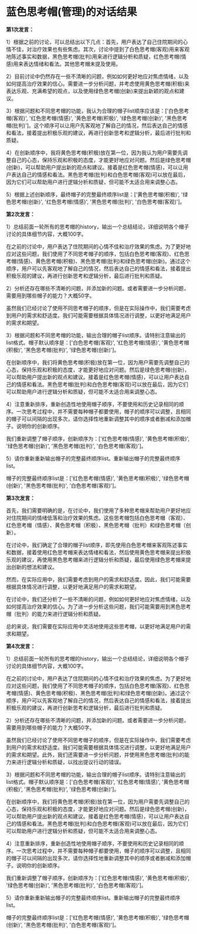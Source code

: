 # 蓝色思考帽(管理)的对话结果

**第1次发言：**

1）根据之前的讨论，可以总结出以下几点：首先，用户表达了自己住院期间的心情不佳，对治疗效果也有些焦虑。其次，讨论中提到了白色思考帽(客观)用来客观地陈述事实和数据，黑色思考帽(批判)用来进行逻辑分析和质疑，红色思考帽(情感)用来表达情绪和看法。其他思考帽未提及使用。

2）目前讨论中仍然存在一些不清晰的问题，例如如何更好地应对焦虑情绪，以及如何提高治疗效果的信心。需要进一步分析问题，并考虑使用黄色思考帽(积极)来表达乐观、充满希望的观点，以及使用绿色思考帽(创新)来提出新颖的观点和建议。

3）根据问题和不同思考帽的功能，我认为合理的帽子list顺序应该是：['白色思考帽(客观)', '红色思考帽(情感)', '黄色思考帽(积极)', '绿色思考帽(创新)', '黑色思考帽(批判)']。这个顺序可以让用户先客观地了解自己的情况，然后表达自己的情感和看法，接着提出积极乐观的建议，再进行创新思考和逻辑分析，最后进行批判和质疑。

4）在创新顺序中，我将黄色思考帽(积极)放在第一位，因为我认为用户需要先调整自己的心态，保持乐观和积极的态度，才能更好地应对问题。然后是绿色思考帽(创新)，可以帮助用户提出新的观点和建议。接着是红色思考帽(情感)，可以让用户表达自己的情感和看法。黑色思考帽(批判)和白色思考帽(客观)可以放在最后，因为它们可以帮助用户进行逻辑分析和质疑，但可能不太适合用来调整心态。

5）根据上述创新顺序，最终帽子的完整最终顺序list是：['黄色思考帽(积极)', '绿色思考帽(创新)', '红色思考帽(情感)', '黑色思考帽(批判)', '白色思考帽(客观)']。

**第2次发言：**

1）总结前面一轮所有的思考帽的history，输出一个总结结论，详细说明各个帽子讨论的具体细节内容，大概100字。

在之前的讨论中，用户表达了住院期间的心情不佳和治疗效果的焦虑。为了更好地应对这些问题，我们使用了不同思考帽子的顺序，包括白色思考帽(客观)、红色思考帽(情感)、黄色思考帽(积极)、黑色思考帽(批判)和绿色思考帽(创新)。通过这个顺序，用户可以先客观地了解自己的情况，然后表达自己的情感和看法，接着提出积极乐观的建议，再进行创新思考和逻辑分析，最后进行批判和质疑。

2）分析还存在哪些不清晰的问题，并添加新的问题。或者需要进一步分析问题，需要用到哪些帽子的能力？大概50字。

虽然我们已经讨论了使用不同思考帽子的顺序，但是在实际操作中，我们需要考虑到用户的需求和舒适度。我们可能需要根据具体情况进行调整，以更好地满足用户的需求和期望。

3）根据问题和不同思考帽的功能，输出合理的帽子list顺序。请特别注意输出的list格式。帽子默认顺序是：['白色思考帽(客观)', '红色思考帽(情感)', '黄色思考帽(积极)', '黑色思考帽(批判)', '绿色思考帽(创新)']。

在创新顺序中，我们将黄色思考帽(积极)放在第一位，因为用户需要先调整自己的心态，保持乐观和积极的态度，才能更好地应对问题。然后是绿色思考帽(创新)，可以帮助用户提出新的观点和建议。接着是红色思考帽(情感)，可以让用户表达自己的情感和看法。黑色思考帽(批判)和白色思考帽(客观)可以放在最后，因为它们可以帮助用户进行逻辑分析和质疑，但可能不太适合用来调整心态。

4）注意重新排序，重新创造性地使用帽子顺序，不要使用和历史记录相同的顺序。一次思考过程中，并不需要每种帽子都要使用，帽子的顺序可以调整，且相同的帽子可以间隔的出现多次，请你选择性地重新调整其中的顺序或者删减和添加帽子。说明你的创新顺序。

我们重新调整了帽子顺序，创新顺序为：['红色思考帽(情感)', '黄色思考帽(积极)', '绿色思考帽(创新)', '黑色思考帽(批判)', '白色思考帽(客观)']。

5）请你重新重新输出帽子的完整最终顺序list。重新输出帽子的完整最终顺序list。

帽子的完整最终顺序list是：['红色思考帽(情感)', '黄色思考帽(积极)', '绿色思考帽(创新)', '黑色思考帽(批判)', '白色思考帽(客观)']。

**第3次发言：**

首先，我们需要明确的是，在讨论中，我们使用了多种思考帽来帮助用户更好地应对住院期间的情绪低落和治疗效果的焦虑。这些思考帽包括白色思考帽（客观）、红色思考帽（情感）、黄色思考帽（积极）、黑色思考帽（批判）和绿色思考帽（创新）。

在讨论中，我们确定了合理的帽子list顺序，即先使用白色思考帽来客观陈述事实和数据，接着使用红色思考帽来表达情绪和看法，然后使用黄色思考帽来提出积极乐观的建议，再使用黑色思考帽来进行逻辑分析和质疑，最后使用绿色思考帽来提出创新的想法和建议。

然而，在实际应用中，我们需要考虑到用户的需求和舒适度。因此，我们可能需要根据具体情况进行调整，以更好地满足用户的需求和期望。

在讨论中，我们还分析了一些不清晰的问题，例如如何更好地应对焦虑情绪，以及如何提高治疗效果的信心。为了进一步分析这些问题，我们可能需要用到黑色思考帽（批判）的能力来进行逻辑分析和质疑。

总的来说，我们需要在实际应用中灵活地使用这些思考帽，以更好地满足用户的需求和期望。

**第4次发言：**

1）总结前面一轮所有的思考帽的history，输出一个总结结论，详细说明各个帽子讨论的具体细节内容，大概100字。

在之前的讨论中，用户表达了住院期间的心情不佳和治疗效果的焦虑。为了更好地应对这些问题，我们使用了不同思考帽子的顺序，包括白色思考帽(客观)、红色思考帽(情感)、黄色思考帽(积极)、黑色思考帽(批判)和绿色思考帽(创新)。通过这个顺序，用户可以先客观地了解自己的情况，然后表达自己的情感和看法，接着提出积极乐观的建议，再进行创新思考和逻辑分析，最后进行批判和质疑。

2）分析还存在哪些不清晰的问题，并添加新的问题。或者需要进一步分析问题，需要用到哪些帽子的能力？大概50字。

虽然我们已经讨论了使用不同思考帽子的顺序，但是在实际操作中，我们需要考虑到用户的需求和舒适度。我们可能需要根据具体情况进行调整，以更好地满足用户的需求和期望。此外，我们还需要进一步分析问题，并使用黑色思考帽(批判)的能力来进行逻辑分析和质疑，以找出提议行动的错误。

3）根据问题和不同思考帽的功能，输出合理的帽子list顺序。请特别注意输出的list格式。帽子默认顺序是：['白色思考帽(客观)', '红色思考帽(情感)', '黄色思考帽(积极)', '黑色思考帽(批判)', '绿色思考帽(创新)']。

在创新顺序中，我们将黄色思考帽(积极)放在第一位，因为用户需要先调整自己的心态，保持乐观和积极的态度，才能更好地应对问题。然后是绿色思考帽(创新)，可以帮助用户提出新的观点和建议。接着是红色思考帽(情感)，可以让用户表达自己的情感和看法。黑色思考帽(批判)和白色思考帽(客观)可以放在最后，因为它们可以帮助用户进行逻辑分析和质疑，但可能不太适合用来调整心态。

4）注意重新排序，重新创造性地使用帽子顺序，不要使用和历史记录相同的顺序。一次思考过程中，并不需要每种帽子都要使用，帽子的顺序可以调整，且相同的帽子可以间隔的出现多次，请你选择性地重新调整其中的顺序或者删减和添加帽子。说明你的创新顺序。

我们重新调整了帽子顺序，创新顺序为：['红色思考帽(情感)', '黄色思考帽(积极)', '绿色思考帽(创新)', '黑色思考帽(批判)', '白色思考帽(客观)']。

5）请你重新重新输出帽子的完整最终顺序list。重新输出帽子的完整最终顺序list。

帽子的完整最终顺序list是：['红色思考帽(情感)', '黄色思考帽(积极)', '绿色思考帽(创新)', '黑色思考帽(批判)', '白色思考帽(客观)']。

